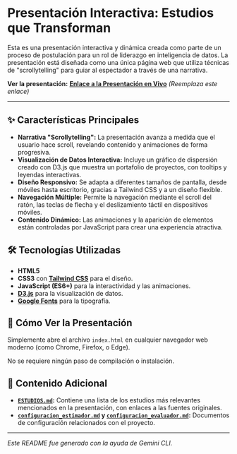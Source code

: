 # Presentación Interactiva: Estudios que Transforman

Esta es una presentación interactiva y dinámica creada como parte de un proceso de postulación para un rol de liderazgo en inteligencia de datos. La presentación está diseñada como una única página web que utiliza técnicas de "scrollytelling" para guiar al espectador a través de una narrativa.

**Ver la presentación:** [**Enlace a la Presentación en Vivo**](https://[tu-usuario].github.io/[tu-repositorio]/) *(Reemplaza este enlace)*

---

## ✨ Características Principales

*   **Narrativa "Scrollytelling":** La presentación avanza a medida que el usuario hace scroll, revelando contenido y animaciones de forma progresiva.
*   **Visualización de Datos Interactiva:** Incluye un gráfico de dispersión creado con D3.js que muestra un portafolio de proyectos, con tooltips y leyendas interactivas.
*   **Diseño Responsivo:** Se adapta a diferentes tamaños de pantalla, desde móviles hasta escritorio, gracias a Tailwind CSS y a un diseño flexible.
*   **Navegación Múltiple:** Permite la navegación mediante el scroll del ratón, las teclas de flecha y el deslizamiento táctil en dispositivos móviles.
*   **Contenido Dinámico:** Las animaciones y la aparición de elementos están controladas por JavaScript para crear una experiencia atractiva.

## 🛠️ Tecnologías Utilizadas

*   **HTML5**
*   **CSS3** con **[Tailwind CSS](https://tailwindcss.com/)** para el diseño.
*   **JavaScript (ES6+)** para la interactividad y las animaciones.
*   **[D3.js](https://d3js.org/)** para la visualización de datos.
*   **[Google Fonts](https://fonts.google.com/)** para la tipografía.

## 🚀 Cómo Ver la Presentación

Simplemente abre el archivo `index.html` en cualquier navegador web moderno (como Chrome, Firefox, o Edge).

No se requiere ningún paso de compilación o instalación.

## 📄 Contenido Adicional

*   **[`ESTUDIOS.md`](./ESTUDIOS.md):** Contiene una lista de los estudios más relevantes mencionados en la presentación, con enlaces a las fuentes originales.
*   **[`configuracion_estimador.md`](./configuracion_estimador.md) y [`configuracion_evaluador.md`](./configuracion_evaluador.md):** Documentos de configuración relacionados con el proyecto.

---

*Este README fue generado con la ayuda de Gemini CLI.*
